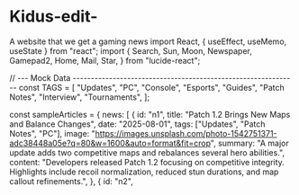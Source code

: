 # Kidus-edit-
A website that we get a gaming news
import React, { useEffect, useMemo, useState } from "react";
import {
  Search,
  Sun,
  Moon,
  Newspaper,
  Gamepad2,
  Home,
  Mail,
  Star,
} from "lucide-react";

// --- Mock Data --------------------------------------------------------------
const TAGS = [
  "Updates",
  "PC",
  "Console",
  "Esports",
  "Guides",
  "Patch Notes",
  "Interview",
  "Tournaments",
];

const sampleArticles = {
  news: [
    {
      id: "n1",
      title: "Patch 1.2 Brings New Maps and Balance Changes",
      date: "2025-08-01",
      tags: ["Updates", "Patch Notes", "PC"],
      image:
        "https://images.unsplash.com/photo-1542751371-adc38448a05e?q=80&w=1600&auto=format&fit=crop",
      summary:
        "A major update adds two competitive maps and rebalances several hero abilities.",
      content:
        "Developers released Patch 1.2 focusing on competitive integrity. Highlights include recoil normalization, reduced stun durations, and map callout refinements.",
    },
    {
      id: "n2",
